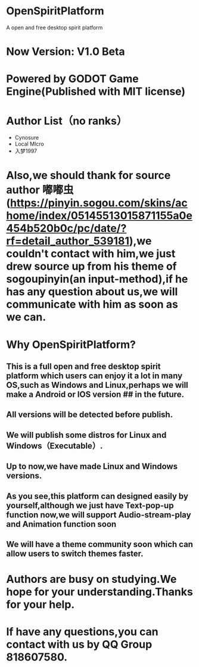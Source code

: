 # OpenSpiritPlatform
 A open and free desktop spirit platform
# Now Version: V1.0 Beta
# Powered by GODOT Game Engine(Published with MIT license)
# Author List（no ranks）
* Cynosure
* Local MIcro
* 入梦1997
# Also,we should thank for source author 嘟嘟虫(https://pinyin.sogou.com/skins/achome/index/05145513015871155a0e454b520b0c/pc/date/?rf=detail_author_539181),we couldn't contact with him,we just drew source up from his theme of sogoupinyin(an input-method),if he has any question about us,we will communicate with him as soon as we can.
# Why OpenSpiritPlatform?
## This is a full open and free desktop spirit platform which users can enjoy it a lot in many OS,such as Windows and Linux,perhaps we will make a Android or IOS version ## in the future.
## All versions will be detected before publish.
## We will publish some distros for Linux and Windows（Executable）.
## Up to now,we have made Linux and Windows versions.
## As you see,this platform can designed easily by yourself,although we just have Text-pop-up function now,we will support Audio-stream-play and Animation function soon
## We will have a theme community soon which can allow users to switch themes faster.
# Authors are busy on studying.We hope for your understanding.Thanks for your help.
# If have any questions,you can contact with us by QQ Group 818607580.
